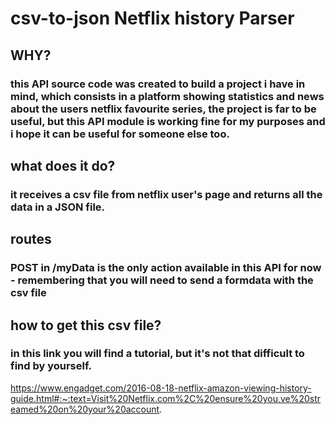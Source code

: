 # csv-to-json Netflix history Parser

## WHY?

### this API source code was created to build a project i have in mind, which consists in a platform showing statistics and news about the users netflix favourite series, the project is far to be useful, but this API module is working fine for my purposes and i hope it can be useful for someone else too.

## what does it do?

### it receives a csv file from netflix user's page and returns all the data in a JSON file.

## routes

### POST in /myData is the only action available in this API for now - remembering that you will need to send a formdata with the csv file

## how to get this csv file?

### in this link you will find a tutorial, but it's not that difficult to find by yourself.

https://www.engadget.com/2016-08-18-netflix-amazon-viewing-history-guide.html#:~:text=Visit%20Netflix.com%2C%20ensure%20you,ve%20streamed%20on%20your%20account.
